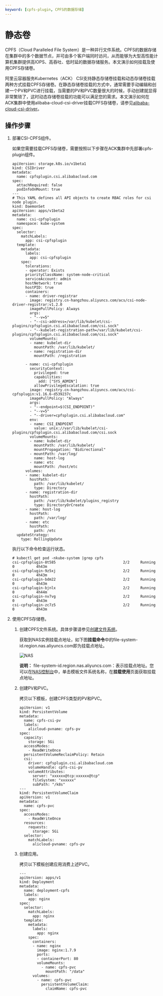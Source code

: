 ```yaml
---
keyword: [cpfs-plugin, CPFS的数据存储]
---
```


# 静态卷

CPFS（Cloud Paralleled File System）是一种并行文件系统。CPFS的数据存储在集群中的多个数据节点，并可由多个客户端同时访问，从而能够为大型高性能计算机集群提供高IOPS、高吞吐、低时延的数据存储服务。本文演示如何挂载及使用CPFS存储卷。

阿里云容器服务Kubernetes（ACK） CSI支持静态存储卷挂载和动态存储卷挂载两种方式挂载CPFS存储卷。在静态存储卷挂载的方式中，通常需要手动编辑和创建一个PV和PVC进行挂载，当需要的PV和PVC数量很大的时候，手动创建就显得非常繁琐了，这时动态存储卷挂载的功能可以满足您的需求。本文演示如何在ACK集群中使用alibaba-cloud-csi-driver挂载CPFS存储卷，请参见[alibaba-cloud-csi-driver](https://github.com/kubernetes-sigs/alibaba-cloud-csi-driver)。

## 操作步骤

1.  部署CSI-CPFS组件。

    如果您需要挂载CPFS存储卷，需要按照以下步骤在ACK集群中先部署cpfs-plugin组件。

    ```
    apiVersion: storage.k8s.io/v1beta1
    kind: CSIDriver
    metadata:
      name: cpfsplugin.csi.alibabacloud.com
    spec:
      attachRequired: false
      podInfoOnMount: true
    ---
    # This YAML defines all API objects to create RBAC roles for csi node plugin.
    kind: DaemonSet
    apiVersion: apps/v1beta2
    metadata:
      name: csi-cpfsplugin
      namespace: kube-system
    spec:
      selector:
        matchLabels:
          app: csi-cpfsplugin
      template:
        metadata:
          labels:
            app: csi-cpfsplugin
        spec:
          tolerations:
          - operator: Exists
          priorityClassName: system-node-critical
          serviceAccount: admin
          hostNetwork: true
          hostPID: true
          containers:
          - name: driver-registrar
            image: registry.cn-hangzhou.aliyuncs.com/acs/csi-node-driver-registrar:v1.2.0
            imagePullPolicy: Always
            args:
            - "--v=5"
            - "--csi-address=/var/lib/kubelet/csi-plugins/cpfsplugin.csi.alibabacloud.com/csi.sock"
            - "--kubelet-registration-path=/var/lib/kubelet/csi-plugins/cpfsplugin.csi.alibabacloud.com/csi.sock"
            volumeMounts:
            - name: kubelet-dir
              mountPath: /var/lib/kubelet/
            - name: registration-dir
              mountPath: /registration
    
          - name: csi-cpfsplugin
            securityContext:
              privileged: true
              capabilities:
                add: ["SYS_ADMIN"]
              allowPrivilegeEscalation: true
            image: registry.cn-hangzhou.aliyuncs.com/acs/csi-cpfsplugin:v1.16.6-d539237c
            imagePullPolicy: "Always"
            args:
            - "--endpoint=$(CSI_ENDPOINT)"
            - "--v=5"
            - "--driver=cpfsplugin.csi.alibabacloud.com"
            env:
            - name: CSI_ENDPOINT
              value: unix://var/lib/kubelet/csi-plugins/cpfsplugin.csi.alibabacloud.com/csi.sock
            volumeMounts:
            - name: kubelet-dir
              mountPath: /var/lib/kubelet/
              mountPropagation: "Bidirectional"
            - mountPath: /var/log/
              name: host-log
            - name: etc
              mountPath: /host/etc
          volumes:
          - name: kubelet-dir
            hostPath:
              path: /var/lib/kubelet/
              type: Directory
          - name: registration-dir
            hostPath:
              path: /var/lib/kubelet/plugins_registry
              type: DirectoryOrCreate
          - name: host-log
            hostPath:
              path: /var/log/
          - name: etc
            hostPath:
              path: /etc
      updateStrategy:
        type: RollingUpdate
    ```

    执行以下命令检查运行状态。

    ```
    # kubectl get pod -nkube-system |grep cpfs
    csi-cpfsplugin-8t585                               2/2     Running   0          4h43m
    csi-cpfsplugin-9z5xj                               2/2     Running   0          4h43m
    csi-cpfsplugin-bdm22                               2/2     Running   0          4h43m
    csi-cpfsplugin-bjnlx                               2/2     Running   0          4h44m
    csi-cpfsplugin-nv7vg                               2/2     Running   0          4h43m
    csi-cpfsplugin-zc7z5                               2/2     Running   0          4h43m
    ```

2.  使用CPFS存储卷。

    1.  创建CPFS文件系统。具体步骤请参见[创建文件系统]()。

        获取到NAS实例挂载点地址，如下图**挂载命令**中的file-system-id.region.nas.aliyuncs.com即为挂载点地址。

        ![NAS](https://static-aliyun-doc.oss-cn-hangzhou.aliyuncs.com/assets/img/zh-CN/0606659951/p95499.png)

        **说明：** file-system-id.region.nas.aliyuncs.com：表示挂载点地址。您可以在[NAS控制台](https://nas.console.aliyun.com/)中，单击模板文件系统名称，在**挂载使用**页面获取挂载点地址。

    2.  创建PV和PVC。

        拷贝以下模板，创建CPFS类型的PV和PVC。

        ```
        apiVersion: v1
        kind: PersistentVolume
        metadata:
          name: cpfs-csi-pv
          labels:
            alicloud-pvname: cpfs-pv
        spec:
          capacity:
            storage: 5Gi
          accessModes:
            - ReadWriteOnce
          persistentVolumeReclaimPolicy: Retain
          csi:
            driver: cpfsplugin.csi.alibabacloud.com
            volumeHandle: cpfs-csi-pv
            volumeAttributes:
              server: "xxxxxx@tcp:xxxxxx@tcp"
              fileSystem: "xxxxxx"
              subPath: "/k8s"
        ---
        kind: PersistentVolumeClaim
        apiVersion: v1
        metadata:
          name: cpfs-pvc
        spec:
          accessModes:
            - ReadWriteOnce
          resources:
            requests:
              storage: 5Gi
          selector:
            matchLabels:
              alicloud-pvname: cpfs-pv
        ```

    3.  创建应用。

        拷贝以下模板创建应用消费上述PVC。

        ```
        ---
        apiVersion: apps/v1
        kind: Deployment
        metadata:
          name: deployment-cpfs
          labels:
            app: nginx
        spec:
          selector:
            matchLabels:
              app: nginx
          template:
            metadata:
              labels:
                app: nginx
            spec:
              containers:
              - name: nginx
                image: nginx:1.7.9
                ports:
                - containerPort: 80
                volumeMounts:
                  - name: cpfs-pvc
                    mountPath: "/data"
              volumes:
                - name: cpfs-pvc
                  persistentVolumeClaim:
                    claimName: cpfs-pvc
        ```


